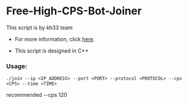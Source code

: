 # Free-High-CPS-Bot-Joiner

This script is by kh33 team

- For more information, click [here](https://discord.gg/pA62VgxYGw).

- This script is designed in C++

### Usage:
`./join --ip <IP_ADDRESS> --port <PORT> --protocol <PROTOCOL> --cps <CPS> --time <TIME>`

recommended --cps 120

